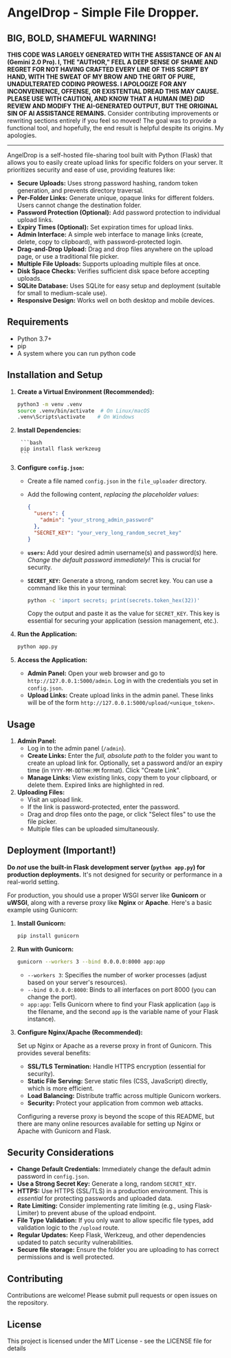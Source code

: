 # AngelDrop - Simple File Dropper.
## BIG, BOLD, SHAMEFUL WARNING!

**THIS CODE WAS LARGELY GENERATED WITH THE ASSISTANCE OF AN AI (Gemini 2.0 Pro). I, THE "AUTHOR," FEEL A DEEP SENSE OF SHAME AND REGRET FOR NOT HAVING CRAFTED EVERY LINE OF THIS SCRIPT BY HAND, WITH THE SWEAT OF MY BROW AND THE GRIT OF PURE, UNADULTERATED CODING PROWESS. I APOLOGIZE FOR ANY INCONVENIENCE, OFFENSE, OR EXISTENTIAL DREAD THIS MAY CAUSE.  PLEASE USE WITH CAUTION, AND KNOW THAT A HUMAN (ME) *DID* REVIEW AND MODIFY THE AI-GENERATED OUTPUT, BUT THE ORIGINAL SIN OF AI ASSISTANCE REMAINS.**  Consider contributing improvements or rewriting sections entirely if you feel so moved! The goal was to provide a functional tool, and hopefully, the end result is helpful despite its origins.  My apologies.

---
AngelDrop is a self-hosted file-sharing tool built with Python (Flask) that allows you to easily create upload links for specific folders on your server. It prioritizes security and ease of use, providing features like:

*   **Secure Uploads:**  Uses strong password hashing, random token generation, and prevents directory traversal.
*   **Per-Folder Links:**  Generate unique, opaque links for different folders. Users cannot change the destination folder.
*   **Password Protection (Optional):**  Add password protection to individual upload links.
*   **Expiry Times (Optional):** Set expiration times for upload links.
*   **Admin Interface:** A simple web interface to manage links (create, delete, copy to clipboard), with password-protected login.
*   **Drag-and-Drop Upload:**  Drag and drop files anywhere on the upload page, or use a traditional file picker.
*   **Multiple File Uploads:**  Supports uploading multiple files at once.
*   **Disk Space Checks:**  Verifies sufficient disk space before accepting uploads.
*   **SQLite Database:** Uses SQLite for easy setup and deployment (suitable for small to medium-scale use).
*   **Responsive Design:** Works well on both desktop and mobile devices.

## Requirements

*   Python 3.7+
*   pip
* A system where you can run python code

## Installation and Setup


1. **Create a Virtual Environment (Recommended):**

    ```bash
    python3 -m venv .venv
    source .venv/bin/activate  # On Linux/macOS
    .venv\Scripts\activate    # On Windows
    ```

2. **Install Dependencies:**


        ```bash
        pip install flask werkzeug
        ```

3. **Configure `config.json`:**

    *   Create a file named `config.json` in the `file_uploader` directory.
    *   Add the following content, *replacing the placeholder values*:

        ```json
        {
          "users": {
            "admin": "your_strong_admin_password"
          },
          "SECRET_KEY": "your_very_long_random_secret_key"
        }
        ```

    *   **`users`:**  Add your desired admin username(s) and password(s) here.  *Change the default password immediately!*  This is crucial for security.
    *   **`SECRET_KEY`:** Generate a strong, random secret key.  You can use a command like this in your terminal:

        ```bash
        python -c 'import secrets; print(secrets.token_hex(32))'
        ```

        Copy the output and paste it as the value for `SECRET_KEY`.  This key is essential for securing your application (session management, etc.).

4. **Run the Application:**

    ```bash
    python app.py
    ```

7.  **Access the Application:**

    *   **Admin Panel:** Open your web browser and go to `http://127.0.0.1:5000/admin`. Log in with the credentials you set in `config.json`.
    *   **Upload Links:** Create upload links in the admin panel.  These links will be of the form `http://127.0.0.1:5000/upload/<unique_token>`.

## Usage

1.  **Admin Panel:**
    *   Log in to the admin panel (`/admin`).
    *   **Create Links:** Enter the *full, absolute path* to the folder you want to create an upload link for.  Optionally, set a password and/or an expiry time (in `YYYY-MM-DDTHH:MM` format). Click "Create Link".
    *   **Manage Links:**  View existing links, copy them to your clipboard, or delete them.  Expired links are highlighted in red.
2.  **Uploading Files:**
    *   Visit an upload link.
    *   If the link is password-protected, enter the password.
    *   Drag and drop files onto the page, or click "Select files" to use the file picker.
    *   Multiple files can be uploaded simultaneously.

## Deployment (Important!)

**Do *not* use the built-in Flask development server (`python app.py`) for production deployments.** It's not designed for security or performance in a real-world setting.

For production, you should use a proper WSGI server like **Gunicorn** or **uWSGI**, along with a reverse proxy like **Nginx** or **Apache**.  Here's a basic example using Gunicorn:

1.  **Install Gunicorn:**

    ```bash
    pip install gunicorn
    ```

2.  **Run with Gunicorn:**

    ```bash
    gunicorn --workers 3 --bind 0.0.0.0:8000 app:app
    ```

    *   `--workers 3`:  Specifies the number of worker processes (adjust based on your server's resources).
    *   `--bind 0.0.0.0:8000`:  Binds to all interfaces on port 8000 (you can change the port).
    *   `app:app`:  Tells Gunicorn where to find your Flask application (`app` is the filename, and the second `app` is the variable name of your Flask instance).

3.  **Configure Nginx/Apache (Recommended):**

    Set up Nginx or Apache as a reverse proxy in front of Gunicorn. This provides several benefits:

    *   **SSL/TLS Termination:** Handle HTTPS encryption (essential for security).
    *   **Static File Serving:** Serve static files (CSS, JavaScript) directly, which is more efficient.
    *   **Load Balancing:**  Distribute traffic across multiple Gunicorn workers.
    *   **Security:**  Protect your application from common web attacks.

    Configuring a reverse proxy is beyond the scope of this README, but there are many online resources available for setting up Nginx or Apache with Gunicorn and Flask.

## Security Considerations

*   **Change Default Credentials:**  Immediately change the default admin password in `config.json`.
*   **Use a Strong Secret Key:** Generate a long, random `SECRET_KEY`.
*   **HTTPS:**  Use HTTPS (SSL/TLS) in a production environment.  This is *essential* for protecting passwords and uploaded data.
*   **Rate Limiting:**  Consider implementing rate limiting (e.g., using Flask-Limiter) to prevent abuse of the upload endpoint.
*   **File Type Validation:**  If you only want to allow specific file types, add validation logic to the `/upload` route.
*   **Regular Updates:**  Keep Flask, Werkzeug, and other dependencies updated to patch security vulnerabilities.
* **Secure file storage:** Ensure the folder you are uploading to has correct permissions and is well protected.

## Contributing

Contributions are welcome! Please submit pull requests or open issues on the repository.

## License

This project is licensed under the MIT License - see the LICENSE file for details